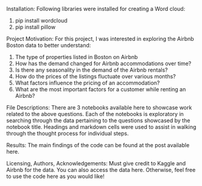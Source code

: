 Installation:
Following libraries were installed for creating a Word cloud:
1.	pip install wordcloud
2.	pip install pillow

Project Motivation:
For this project, I was interested in exploring the Airbnb Boston data to better understand:
1.	The type of properties listed in Boston on Airbnb
2.	How has the demand changed for Airbnb accommodations over time?
3.	Is there any seasonality in the demand of the Airbnb rentals?
4.	How do the prices of the listings fluctuate over various months?
5.	What factors influence the pricing of an accommodation?
6.	What are the most important factors for a customer while renting an Airbnb?


File Descriptions: 
There are 3 notebooks available here to showcase work related to the above questions. Each of the notebooks is exploratory in searching through the data pertaining to the questions showcased by the notebook title. Headings and markdown cells were used to assist in walking through the thought process for individual steps.

Results:
The main findings of the code can be found at the post available here.

Licensing, Authors, Acknowledgements:
Must give credit to Kaggle and Airbnb for the data. You can also access the data here. Otherwise, feel free to use the code here as you would like!


